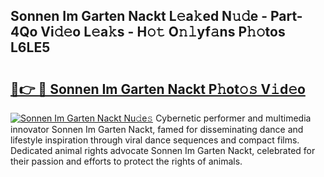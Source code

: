 ## Sonnen Im Garten Nackt L𝚎a𝚔ed N𝚞𝚍e - Part-4Qo Vi𝚍𝚎o L𝚎a𝚔s - H𝚘𝚝 O𝚗𝚕yf𝚊ns P𝚑𝚘tos L6LE5

# <h2><a href="http://kf6fzjg.oniu.top/?m=Sonnen+Im+Garten+Nackt">🔗👉 🔴 Sonnen Im Garten Nackt P𝚑ot𝚘𝚜 V𝚒d𝚎o</a></h2>

[![Sonnen Im Garten Nackt Nu𝚍e𝚜](https://i.imgur.com/0qMVB7G.gif)](http://kf6fzjg.oniu.top/?m=Sonnen+Im+Garten+Nackt)
Cybernetic performer and multimedia innovator Sonnen Im Garten Nackt, famed for disseminating dance and lifestyle inspiration through viral dance sequences and compact films. Dedicated animal rights advocate Sonnen Im Garten Nackt, celebrated for their passion and efforts to protect the rights of animals.  
